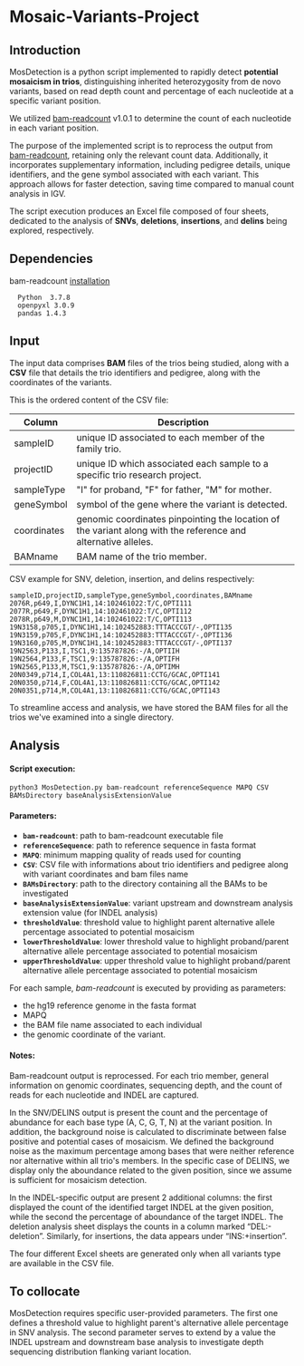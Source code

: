 # Mosaic-Variants-Project

## Introduction 
MosDetection is a python script implemented to rapidly detect **potential mosaicism in trios**, distinguishing inherited heterozygosity from de novo variants, based on read depth count and percentage of each nucleotide at a specific variant position.

We utilized [bam-readcount](https://github.com/genome/bam-readcount?tab=readme-ov-file) v1.0.1 to determine the count of each nucleotide in each variant position.

The purpose of the implemented script is to reprocess the output from [bam-readcount](https://github.com/genome/bam-readcount?tab=readme-ov-file), retaining only the relevant count data. Additionally, it incorporates supplementary information, including pedigree details, unique identifiers, and the gene symbol associated with each variant. This approach allows for faster detection, saving time compared to manual count analysis in IGV.

The script execution produces an Excel file composed of four sheets, dedicated to the analysis of **SNVs**, **deletions**, **insertions**, and **delins** being explored, respectively. 

## Dependencies

bam-readcount [installation](https://github.com/genome/bam-readcount?tab=readme-ov-file)
```
  Python  3.7.8
  openpyxl 3.0.9
  pandas 1.4.3
```

## Input
The input data comprises **BAM** files of the trios being studied, along with a **CSV** file that details the trio identifiers and pedigree, along with the coordinates of the variants. 

This is the ordered content of the CSV file: 

| Column | Description |
| ------| -----------|
| sampleID   | unique ID associated to each member of the family trio. |
| projectID | unique ID which associated each sample to a specific trio research project. |
| sampleType    | "I" for proband, "F" for father, "M" for mother. |
| geneSymbol | symbol of the gene where the variant is detected. |
| coordinates | genomic coordinates pinpointing the location of the variant along with the reference and alternative alleles. |
| BAMname| BAM name of the trio member. |

CSV example for SNV, deletion, insertion, and delins respectively: 
```
sampleID,projectID,sampleType,geneSymbol,coordinates,BAMname
2076R,p649,I,DYNC1H1,14:102461022:T/C,OPTI111
2077R,p649,F,DYNC1H1,14:102461022:T/C,OPTI112
2078R,p649,M,DYNC1H1,14:102461022:T/C,OPTI113
19N3158,p705,I,DYNC1H1,14:102452883:TTTACCCGT/-,OPTI135
19N3159,p705,F,DYNC1H1,14:102452883:TTTACCCGT/-,OPTI136
19N3160,p705,M,DYNC1H1,14:102452883:TTTACCCGT/-,OPTI137
19N2563,P133,I,TSC1,9:135787826:-/A,OPTIIH
19N2564,P133,F,TSC1,9:135787826:-/A,OPTIFH
19N2565,P133,M,TSC1,9:135787826:-/A,OPTIMH
20N0349,p714,I,COL4A1,13:110826811:CCTG/GCAC,OPTI141
20N0350,p714,F,COL4A1,13:110826811:CCTG/GCAC,OPTI142
20N0351,p714,M,COL4A1,13:110826811:CCTG/GCAC,OPTI143
```

To streamline access and analysis, we have stored the BAM files for all the trios we've examined into a single directory. 

## Analysis 

#### Script execution: 

```
python3 MosDetection.py bam-readcount referenceSequence MAPQ CSV BAMsDirectory baseAnalysisExtensionValue 
```
#### Parameters:
- **`bam-readcount`**: path to bam-readcount executable file 
- **`referenceSequence`**: path to reference sequence in fasta format 
- **`MAPQ`**: minimum mapping quality of reads used for counting
- **`CSV`**: CSV file with informations about trio identifiers and pedigree along with variant coordinates and bam files name
- **`BAMsDirectory`**: path to the directory containing all the BAMs to be investigated
- **`baseAnalysisExtensionValue`**: variant upstream and downstream analysis extension value (for INDEL analysis)
- **`thresholdValue`**: threshold value to highlight parent alternative allele percentage associated to potential mosaicism
- **`lowerThresholdValue`**: lower threshold value to highlight proband/parent alternative allele percentage associated to potential mosaicism
- **`upperThresholdValue`**: upper threshold value to highlight proband/parent alternative allele percentage associated to potential mosaicism


For each sample, _bam-readcount_ is executed by providing as parameters: 
* the hg19 reference genome in the fasta format 
* MAPQ
* the BAM file name associated to each individual
* the genomic coordinate of the variant. 


#### Notes:
Bam-readcount output is reprocessed. For each trio member, general information on genomic coordinates, sequencing depth, and the count of reads for each nucleotide and INDEL are captured. 

In the SNV/DELINS output is present the count and the percentage of abundance for each base type (A, C, G, T, N) at the variant position. In addition, the background noise is calculated to discriminate between false positive and potential cases of mosaicism.
We defined the background noise as the maximum percentage among bases that were neither reference nor alternative within all trio's members.
In the specific case of DELINS, we display only the aboundance related to the given position, since we assume is sufficient for mosaicism detection. 

In the INDEL-specific output are present 2 additional columns: the first displayed the count of the identified target INDEL at the given position, while the second the percentage of aboundance of the target INDEL. The deletion analysis sheet displays the counts in a column marked “DEL:-deletion”. Similarly, for insertions, the data appears under “INS:+insertion”. 

The four different Excel sheets are generated only when all variants type are available in the CSV file. 














## To collocate
MosDetection requires specific user-provided parameters. The first one defines a threshold value to highlight parent's alternative allele percentage in SNV analysis. The second parameter serves to extend by a value the INDEL upstream and downstream base analysis to investigate depth sequencing distribution flanking variant location.
